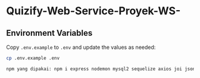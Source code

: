 # Quizify-Web-Service-Proyek-WS-

## Environment Variables

Copy `.env.example` to `.env` and update the values as needed:

```bash
cp .env.example .env

npm yang dipakai: npm i express nodemon mysql2 sequelize axios joi jsonwebtoken
